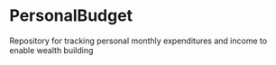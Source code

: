 # PersonalBudget
Repository for tracking personal monthly expenditures and income to enable wealth building
